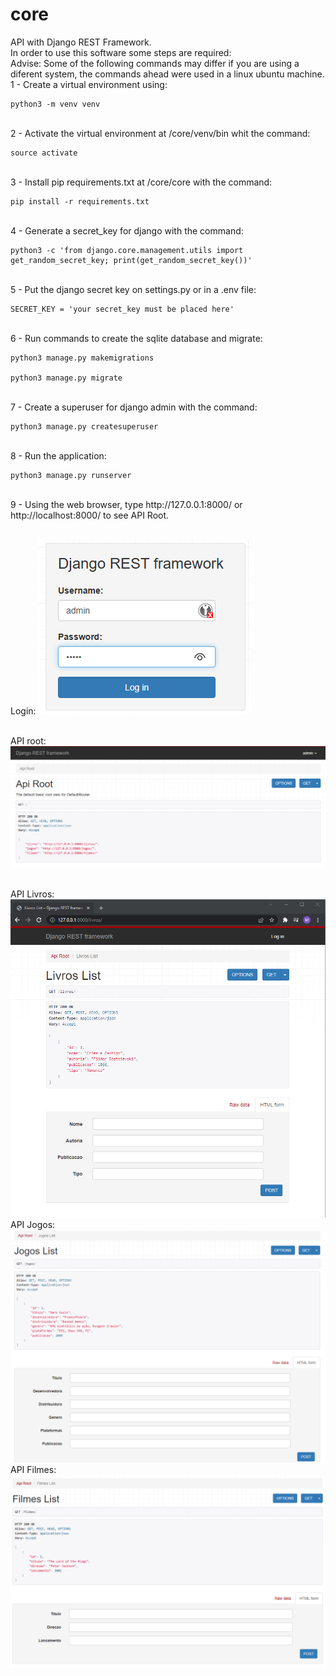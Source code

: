 # core

API with Django REST Framework.
<br>
In order to use this software some steps are required:
<br>
Advise: Some of the following commands may differ if you are using a diferent system, the commands ahead were used in a linux ubuntu machine.
<br>
1 - Create a virtual environment using:

    python3 -m venv venv

<br>
2 - Activate the virtual environment at /core/venv/bin whit the command: 

    source activate

<br>
3 - Install pip requirements.txt at /core/core with the command: 

    pip install -r requirements.txt

<br>
4 - Generate a secret_key for django with the command: 

    python3 -c 'from django.core.management.utils import get_random_secret_key; print(get_random_secret_key())'

<br>
5 - Put the django secret key on settings.py or in a .env file: 

    SECRET_KEY = 'your secret_key must be placed here'

<br>
6 - Run commands to create the sqlite database and migrate: 

    python3 manage.py makemigrations
    
    python3 manage.py migrate

<br>
7 - Create a superuser for django admin with the command: 

    python3 manage.py createsuperuser

<br>
8 - Run the application: 

    python3 manage.py runserver
    
<br>
9 - Using the web browser, type http://127.0.0.1:8000/ or http://localhost:8000/ to see API Root.
<p>
</p>
<br>
Login:
<img src=https://github.com/maiconwa/core/blob/main/images/Login.png>
<p>
</p>
<br>
API root:
<br>
<img src=https://github.com/maiconwa/core/blob/main/images/Root1.png>
<p>
</p>
<br>
API Livros:
<br>
<img src=https://github.com/maiconwa/core/blob/main/images/Livros.png>
<br>
API Jogos:
<br>
<img src=https://github.com/maiconwa/core/blob/main/images/Jogos.png>
<br>
API Filmes:
<br>
<img src=https://github.com/maiconwa/core/blob/main/images/Filmes.png>
<br>
